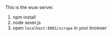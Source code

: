 This is the wuw server.

1. npm install
2. node sever.js
3. open `localhost:8081/scrape` in your browser
